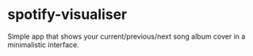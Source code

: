 # spotify-visualiser
Simple app that shows your current/previous/next song album cover in a minimalistic interface.
